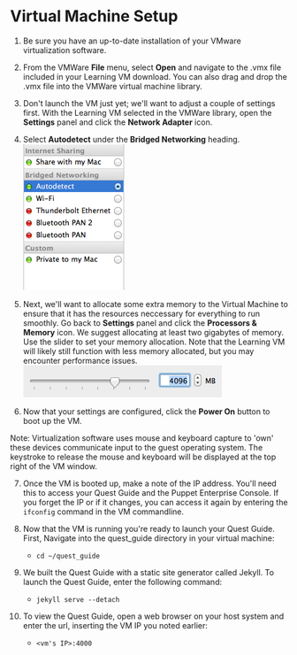 # Virtual Machine Setup

1. Be sure you have an up-to-date installation of your VMware virtualization software.

2. From the VMWare __File__ menu, select __Open__ and navigate to the .vmx file included in your Learning VM download. You can also drag and drop the .vmx file into the VMWare virtual machine library.

3. Don't launch the VM just yet; we'll want to adjust a couple of settings first. With the Learning VM selected in the VMWare library, open the __Settings__ panel and click the __Network Adapter__ icon.

4. Select __Autodetect__ under the __Bridged Networking__ heading.
![image](../assets/vmware_network_bridged.png)

5. Next, we'll want to allocate some extra memory to the Virtual Machine to ensure that it has the resources neccessary for everything to run smoothly. Go back to __Settings__ panel and click the __Processors & Memory__ icon. We suggest allocating at least two gigabytes of memory. Use the slider to set your memory allocation. Note that the Learning VM will likely still function with less memory allocated, but you may encounter performance issues.
![image](../assets/vmware_memory.png)

6. Now that your settings are configured, click the __Power On__ button to boot up the VM.

Note: Virtualization software uses mouse and keyboard capture to 'own' these devices communicate input to the guest operating system. The keystroke to release the mouse and keyboard will be displayed at the top right of the VM window.

7. Once the VM is booted up, make a note of the IP address. You'll need this to access your Quest Guide and the Puppet Enterprise Console. If you forget the IP or if it changes, you can access it again by entering the `ifconfig` command in the VM commandline.

8. Now that the VM is running you're ready to launch your Quest Guide. First, Navigate into the quest_guide directory in your virtual machine:
	* `cd ~/quest_guide`
	
9. We built the Quest Guide with a static site generator called Jekyll. To launch the Quest Guide, enter the following command:
	* `jekyll serve --detach`
	
10. To view the Quest Guide, open a web browser on your host system and enter the url, inserting the VM IP you noted earlier:
	* `<vm's IP>:4000`